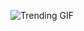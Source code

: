 
<!-- GIF_SECTION -->
![Trending GIF](https://media4.giphy.com/media/v1.Y2lkPThiYjIxNzcyenU3N25zM3poMXV0NXBqOGFpdWw4enF2cWU5MjY2ZGM3Z2c3ZG5peCZlcD12MV9naWZzX3NlYXJjaCZjdD1n/C9AtxaqrdVngF76L4X/giphy.gif)
<!-- END_GIF_SECTION -->
